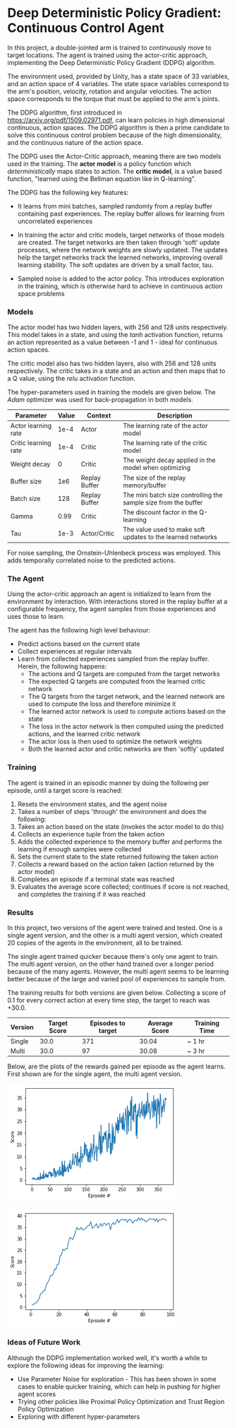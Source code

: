 
[single]: single_agent_cpu.png "single_agent"
[multi]: multi_agent_cpu.png "multi_agent"

# Deep Deterministic Policy Gradient: Continuous Control Agent
In this project, a double-jointed arm is trained to continuously move to target locations. The agent is trained using the
actor-critic approach, implementing the Deep Deterministic Policy Gradient (DDPG) algorithm.

The environment used, provided by Unity, has a state space of 33 variables, and an action space of 4 variables. The state
space variables correspond to the arm's position, velocity, rotation and angular velocities. The action space 
corresponds to the torque that must be applied to the arm's joints.

The DDPG algorithm, first introduced in https://arxiv.org/pdf/1509.02971.pdf, can learn policies in high 
dimensional continuous, action spaces. The DDPG algorithm is then a prime candidate to solve this continuous control problem
because of the high dimensionality, and the continuous nature of the action space.

The DDPG uses the Actor-Critic approach, meaning there are two models used in the training. The **actor model** is a 
policy function which *deterministically* maps states to action. The **critic model**, is a value based function, "learned
using the Bellman equation like in Q-learning".

The DDPG has the following key features:
* It learns from mini batches, sampled randomly from a replay buffer containing past experiences. The replay buffer allows
for learning from uncorrelated experiences
  
* In training the actor and critic models, target networks of those models are created. The target networks are then taken
through 'soft' update processes, where the network weights are slowly updated. The updates help the target networks track
  the learned networks, improving overall learning stability. The soft updates are driven by a small factor, tau.
  
* Sampled noise is added to the actor policy. This introduces exploration in the training, which is otherwise hard to achieve
in continuous action space problems
  

### Models
The actor model has two hidden layers, with 256 and 128 units respectively. This model takes in a state, and using the 
*tanh* activation function, returns an action represented as a value between -1 and 1 - ideal for continuous action spaces.

The critic model also has two hidden layers, also with 256 and 128 units respectively. The critic takes in a state and an
action and then maps that to a Q value, using the *relu* activation function.

The hyper-parameters used in training the models are given below. The *Adam* optimizer was used for back-propagation in
both models.

Parameter      | Value  | Context | Description |
-------------- | ------ | ------- | ----------- |
Actor learning rate | 1e-4 | Actor | The learning rate of the actor model
Critic learning rate | 1e-4 | Critic | The learning rate of the critic model
Weight decay | 0 | Critic | The weight decay applied in the model when optimizing
Buffer size | 1e6 | Replay Buffer | The size of the replay memory/buffer
Batch size | 128 | Replay Buffer | The mini batch size controlling the sample size from the buffer
Gamma | 0.99 | Critic | The discount factor in the Q-learning
Tau | 1e-3 | Actor/Critic | The value used to make soft updates to the learned networks

For noise sampling, the Ornstein-Uhlenbeck process was employed. This adds temporally correlated noise to the predicted
actions.

### The Agent
Using the actor-critic approach an agent is initialized to learn from the environment by interaction. With interactions 
stored in the replay buffer at a configurable frequency, the agent samples from those experiences and uses those to learn.

The agent has the following high level behaviour:
* Predict actions based on the current state
* Collect experiences at regular intervals
* Learn from collected experiences sampled from the replay buffer. Herein, the following happens:
    * The actions and Q targets are computed from the target networks
    * The expected Q targets are computed from the learned critic network
    * The Q targets from the target network, and the learned network are used to compute the loss and therefore minimize it
    * The learned actor network is used to compute actions based on the state
    * The loss in the actor network is then computed using the predicted actions, and the learned critic network
    * The actor loss is then used to optimize the network weights
    * Both the learned actor and critic networks are then 'softly' updated
  
### Training
The agent is trained in an episodic manner by doing the following per episode, until a target score is reached:
1. Resets the environment states, and the agent noise
1. Takes a number of steps 'through' the environment and does the following:
  1. Takes an action based on the state (invokes the actor model to do this)
  1. Collects an experience tuple from the taken action
  1. Adds the collected experience to the memory buffer and performs the learning if enough samples were collected
  1. Sets the current state to the state returned following the taken action   
  1. Collects a reward based on the action taken (action returned by the actor model)
  1. Completes an episode if a terminal state was reached
1. Evaluates the average score collected; continues if score is not reached, and completes the training if it was reached

### Results
In this project, two versions of the agent were trained and tested. One is a single agent version, and the other is a multi
agent version, which created 20 copies of the agents in the environment, all to be trained.

The single agent trained quicker because there's only one agent to train. The multi agent version, on the other hand trained
over a longer period because of the many agents. However, the multi agent seems to be learning better because of the large
and varied pool of experiences to sample from.

The training results for both versions are given below. Collecting a score of 0.1 for every correct action at every time
step, the target to reach was +30.0.

Version      | Target Score  | Episodes to target | Average Score | Training Time |
------------ | ------------- | ------------------ | ------------- | ------------- |
Single | 30.0 | 371 | 30.04 | ~ 1 hr
Multi | 30.0 | 97 | 30.08 | ~ 3 hr

Below, are the plots of the rewards gained per episode as the agent learns. First shown are for the single agent, the multi agent version.

![single_agent][single]

![multi_agent][multi]


### Ideas of Future Work
Although the DDPG implementation worked well, it's worth a while to explore the following ideas for improving the learning:
* Use Parameter Noise for exploration - This has been shown in some cases to enable quicker training, which can help in pushing for higher agent scores
* Trying other policies like Proximal Policy Optimization and Trust Region Policy Optimization
* Exploring with different hyper-parameters
